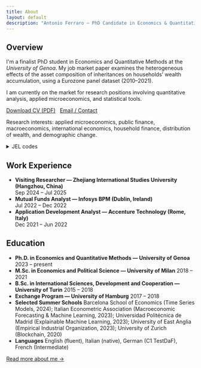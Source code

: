 ```yaml
---
title: About
layout: default
description: "Antonio Ferraro — PhD Candidate in Economics & Quantitative Methods (University of Genoa). Household finance, distribution of wealth, macroeconomics, international economics, public finance, demographics, IO, development."
---
```


<section id="about">
<h2>Overview</h2>
<div class="card">
<p>I'm a finalist PhD student in Economics and Quantitative Methods at the <em>University of Genoa</em>. My job market paper examines the heterogeneous effects of the asset composition of inheritances on households’ wealth accumulation, using a Eurozone panel dataset (2010–2021).</p>
<p>I am currently on the market for research positions involving quantitative analysis, applied microeconomics, and statistical tools.</p>
<p>
  <a class="btn" href="{{ '/assets/CV_Ferraro.pdf' | relative_url }}" download>Download CV (PDF)</a>
  &nbsp; <a class="btn" href="{{ '/contact' | relative_url }}">Email / Contact</a>
</p>
<p class="meta">Research interests: applied microeconomics, public finance, macroeconomics, international economics, household finance, distribution of wealth, and demographic change.</p>
<details>
  <summary>JEL codes</summary>
  <p>D31, E, F, G51, H, J11, O5.</p>
</details>
</div>
</section>

<section id="experience" style="margin-top:22px;">
<h2>Work Experience</h2>
<div class="card">
<ul class="plain">
  <li class="item">
    <strong>Visiting Researcher — Zhejiang International Studies University (Hangzhou, China)</strong>
    <div class="meta">Sep 2024 – Jul 2025</div>
  </li>
  <li class="item">
    <strong>Mutual Funds Analyst — Infosys BPM (Dublin, Ireland)</strong>
    <div class="meta">Jul 2022 – Dec 2022</div>
  </li>
  <li class="item">
    <strong>Application Development Analyst — Accenture Technology (Rome, Italy)</strong>
    <div class="meta">Dec 2021 – Jun 2022</div>
  </li>
</ul>
</div>
</section>

<section id="education" style="margin-top:22px;">
<h2>Education</h2>
<div class="card">
<ul class="plain">
  <li class="item"><strong>Ph.D. in Economics and Quantitative Methods — University of Genoa</strong> <span class="meta">2023 – present</span></li>
  <li class="item"><strong>M.Sc. in Economics and Political Science — University of Milan</strong> <span class="meta">2018 – 2021</span></li>
  <li class="item"><strong>B.Sc. in International Sciences, Development and Cooperation — University of Turin</strong> <span class="meta">2015 – 2018</span></li>
  <li class="item"><strong>Exchange Program — University of Hamburg</strong> <span class="meta">2017 – 2018</span></li>
  <li class="item"><strong>Selected Summer Schools</strong> <span class="meta">Barcelona School of Economics (Time Series Models, 2024); Italian Econometric Association (Macroeconomic Forecasting & Machine Learning, 2023); Universidad Politécnica de Madrid (Explainable Machine Learning, 2023); University of East Anglia (Empirical Industrial Organization, 2023); University of Zurich (Blockchain, 2020)</span></li>
  <li class="item"><strong>Languages</strong> <span class="meta">English (fluent), Italian (native), German (C1 TestDaF), French (Intermediate)</span></li>
</ul>
</div>
</section>

<p style="margin-top:10px;">
  <a href="{{ '/about-me/' | relative_url }}">Read more about me →</a>
</p>
